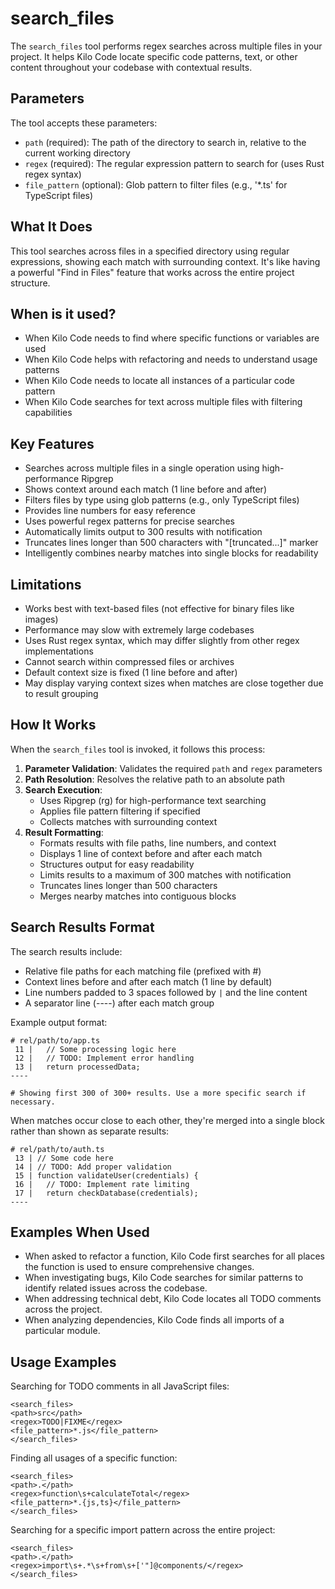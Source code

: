 
# search_files

The `search_files` tool performs regex searches across multiple files in your project. It helps Kilo Code locate specific code patterns, text, or other content throughout your codebase with contextual results.

## Parameters

The tool accepts these parameters:

- `path` (required): The path of the directory to search in, relative to the current working directory
- `regex` (required): The regular expression pattern to search for (uses Rust regex syntax)
- `file_pattern` (optional): Glob pattern to filter files (e.g., '*.ts' for TypeScript files)

## What It Does

This tool searches across files in a specified directory using regular expressions, showing each match with surrounding context. It's like having a powerful "Find in Files" feature that works across the entire project structure.

## When is it used?

- When Kilo Code needs to find where specific functions or variables are used
- When Kilo Code helps with refactoring and needs to understand usage patterns
- When Kilo Code needs to locate all instances of a particular code pattern
- When Kilo Code searches for text across multiple files with filtering capabilities

## Key Features

- Searches across multiple files in a single operation using high-performance Ripgrep
- Shows context around each match (1 line before and after)
- Filters files by type using glob patterns (e.g., only TypeScript files)
- Provides line numbers for easy reference
- Uses powerful regex patterns for precise searches
- Automatically limits output to 300 results with notification
- Truncates lines longer than 500 characters with "[truncated...]" marker
- Intelligently combines nearby matches into single blocks for readability

## Limitations

- Works best with text-based files (not effective for binary files like images)
- Performance may slow with extremely large codebases
- Uses Rust regex syntax, which may differ slightly from other regex implementations
- Cannot search within compressed files or archives
- Default context size is fixed (1 line before and after)
- May display varying context sizes when matches are close together due to result grouping

## How It Works

When the `search_files` tool is invoked, it follows this process:

1. **Parameter Validation**: Validates the required `path` and `regex` parameters
2. **Path Resolution**: Resolves the relative path to an absolute path
3. **Search Execution**:
   - Uses Ripgrep (rg) for high-performance text searching
   - Applies file pattern filtering if specified
   - Collects matches with surrounding context
4. **Result Formatting**:
   - Formats results with file paths, line numbers, and context
   - Displays 1 line of context before and after each match
   - Structures output for easy readability
   - Limits results to a maximum of 300 matches with notification
   - Truncates lines longer than 500 characters
   - Merges nearby matches into contiguous blocks

## Search Results Format

The search results include:

- Relative file paths for each matching file (prefixed with #)
- Context lines before and after each match (1 line by default)
- Line numbers padded to 3 spaces followed by ` | ` and the line content
- A separator line (----) after each match group

Example output format:
```
# rel/path/to/app.ts
 11 |   // Some processing logic here
 12 |   // TODO: Implement error handling
 13 |   return processedData;
----

# Showing first 300 of 300+ results. Use a more specific search if necessary.
```

When matches occur close to each other, they're merged into a single block rather than shown as separate results:

```
# rel/path/to/auth.ts
 13 | // Some code here
 14 | // TODO: Add proper validation
 15 | function validateUser(credentials) {
 16 |   // TODO: Implement rate limiting
 17 |   return checkDatabase(credentials);
----
```

## Examples When Used

- When asked to refactor a function, Kilo Code first searches for all places the function is used to ensure comprehensive changes.
- When investigating bugs, Kilo Code searches for similar patterns to identify related issues across the codebase.
- When addressing technical debt, Kilo Code locates all TODO comments across the project.
- When analyzing dependencies, Kilo Code finds all imports of a particular module.

## Usage Examples

Searching for TODO comments in all JavaScript files:
```
<search_files>
<path>src</path>
<regex>TODO|FIXME</regex>
<file_pattern>*.js</file_pattern>
</search_files>
```

Finding all usages of a specific function:
```
<search_files>
<path>.</path>
<regex>function\s+calculateTotal</regex>
<file_pattern>*.{js,ts}</file_pattern>
</search_files>
```

Searching for a specific import pattern across the entire project:
```
<search_files>
<path>.</path>
<regex>import\s+.*\s+from\s+['"]@components/</regex>
</search_files>
```

